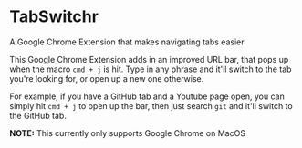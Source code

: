 # TabSwitchr
A Google Chrome Extension that makes navigating tabs easier

This Google Chrome Extension adds in an improved URL bar, that pops up when the macro `cmd + j` is hit.
Type in any phrase and it'll switch to the tab you're looking for, or open up a new one otherwise.

For example, if you have a GitHub tab and a Youtube page open, you can simply hit `cmd + j` to open
up the bar, then just search `git` and it'll switch to the GitHub tab.

__NOTE:__ This currently only supports Google Chrome on MacOS
